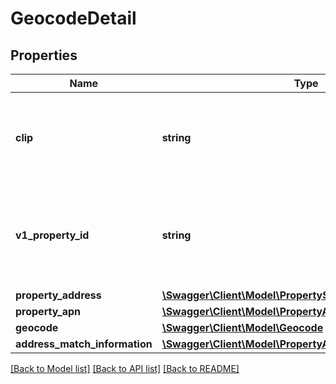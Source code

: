 # GeocodeDetail

## Properties
Name | Type | Description | Notes
------------ | ------------- | ------------- | -------------
**clip** | **string** | Corelogic Unique identification number assigned to each property. | [optional] 
**v1_property_id** | **string** | Unique identification number assigned to each property in Legacy application. | [optional] 
**property_address** | [**\Swagger\Client\Model\PropertySearchAddress**](PropertySearchAddress.md) |  | [optional] 
**property_apn** | [**\Swagger\Client\Model\PropertyApn**](PropertyApn.md) |  | [optional] 
**geocode** | [**\Swagger\Client\Model\Geocode**](Geocode.md) |  | [optional] 
**address_match_information** | [**\Swagger\Client\Model\PropertyAddressMatchInformation**](PropertyAddressMatchInformation.md) |  | [optional] 

[[Back to Model list]](../../README.md#documentation-for-models) [[Back to API list]](../../README.md#documentation-for-api-endpoints) [[Back to README]](../../README.md)

